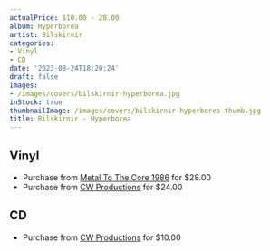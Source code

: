 ```yaml
---
actualPrice: $10.00 - 28.00
album: Hyperborea
artist: Bilskirnir
categories:
- Vinyl
- CD
date: '2023-08-24T18:20:24'
draft: false
images:
- /images/covers/bilskirnir-hyperborea.jpg
inStock: true
thumbnailImage: /images/covers/bilskirnir-hyperborea-thumb.jpg
title: Bilskirnir - Hyperborea
---
```


## Vinyl
* Purchase from [Metal To The Core 1986](https://metaltothecore1986.com/shop/bilskirnir-hyperborea-12-lp-white-marble/) for $28.00
* Purchase from [CW Productions](https://shop.cwproductions.net/products/bilskirnir-hyperborea-lp) for $24.00
## CD
* Purchase from [CW Productions](https://shop.cwproductions.net/products/bilskirnir-hyperborea-cd) for $10.00
